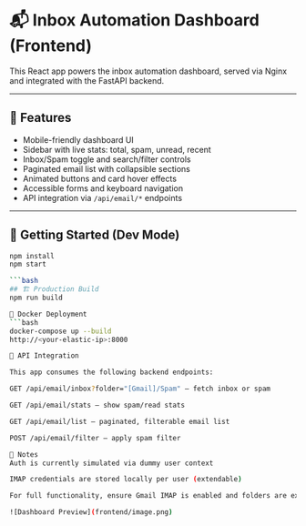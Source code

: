 # 📬 Inbox Automation Dashboard (Frontend)

This React app powers the inbox automation dashboard, served via Nginx and integrated with the FastAPI backend.

---

## 🚀 Features

- Mobile-friendly dashboard UI
- Sidebar with live stats: total, spam, unread, recent
- Inbox/Spam toggle and search/filter controls
- Paginated email list with collapsible sections
- Animated buttons and card hover effects
- Accessible forms and keyboard navigation
- API integration via `/api/email/*` endpoints

---

## 🧭 Getting Started (Dev Mode)

```bash
npm install
npm start

```bash
## 🏗️ Production Build
npm run build

🐳 Docker Deployment
```bash
docker-compose up --build
http://<your-elastic-ip>:8000

🔗 API Integration

This app consumes the following backend endpoints:

GET /api/email/inbox?folder="[Gmail]/Spam" — fetch inbox or spam

GET /api/email/stats — show spam/read stats

GET /api/email/list — paginated, filterable email list

POST /api/email/filter — apply spam filter

🧠 Notes
Auth is currently simulated via dummy user context

IMAP credentials are stored locally per user (extendable)

For full functionality, ensure Gmail IMAP is enabled and folders are exposed

![Dashboard Preview](frontend/image.png)